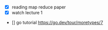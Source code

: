 - [x] reading map reduce paper
- [x] watch lecture 1
- [] go tutorial https://go.dev/tour/moretypes/7
